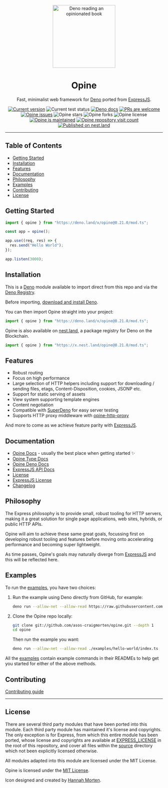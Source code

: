 <p align="center">
  <a href="https://www.linkedin.com/in/hannah-morten-b1218017a/"><img height="200" style="height:200px;" src="https://github.com/asos-craigmorten/opine/raw/main/.github/icon.png" alt="Deno reading an opinionated book"></a>
  <h1 align="center">Opine</h1>
</p>
<p align="center">
Fast, minimalist web framework for <a href="https://deno.land/">Deno</a> ported from <a href="https://github.com/expressjs/express">ExpressJS</a>.</p>
<p align="center">
   <a href="https://github.com/asos-craigmorten/opine/tags/"><img src="https://img.shields.io/github/tag/asos-craigmorten/opine" alt="Current version" /></a>
   <img src="https://github.com/asos-craigmorten/opine/workflows/Test/badge.svg" alt="Current test status" />
   <a href="https://doc.deno.land/https/deno.land/x/opine/mod.ts"><img src="https://doc.deno.land/badge.svg" alt="Deno docs" /></a>
   <a href="http://makeapullrequest.com"><img src="https://img.shields.io/badge/PRs-welcome-brightgreen.svg" alt="PRs are welcome" /></a>
   <a href="https://github.com/asos-craigmorten/opine/issues/"><img src="https://img.shields.io/github/issues/asos-craigmorten/opine" alt="Opine issues" /></a>
   <img src="https://img.shields.io/github/stars/asos-craigmorten/opine" alt="Opine stars" />
   <img src="https://img.shields.io/github/forks/asos-craigmorten/opine" alt="Opine forks" />
   <img src="https://img.shields.io/github/license/asos-craigmorten/opine" alt="Opine license" />
   <a href="https://GitHub.com/asos-craigmorten/opine/graphs/commit-activity"><img src="https://img.shields.io/badge/Maintained%3F-yes-green.svg" alt="Opine is maintained" /></a>
   <a href="http://hits.dwyl.com/asos-craigmorten/opine"><img src="http://hits.dwyl.com/asos-craigmorten/opine.svg" alt="Opine repository visit count" /></a>
   <a href="https://nest.land/package/opine"><img src="https://nest.land/badge.svg" alt="Published on nest.land" /></a>
</p>

---

## Table of Contents

- [Getting Started](#getting-started)
- [Installation](#installation)
- [Features](#features)
- [Documentation](#documentation)
- [Philosophy](#philosophy)
- [Examples](#examples)
- [Contributing](#contributing)
- [License](#license)

## Getting Started

```ts
import { opine } from "https://deno.land/x/opine@0.21.0/mod.ts";

const app = opine();

app.use((req, res) => {
  res.send("Hello World");
});

app.listen(3000);
```

## Installation

This is a [Deno](https://deno.land/) module available to import direct from this repo and via the [Deno Registry](https://deno.land/x).

Before importing, [download and install Deno](https://deno.land/#installation).

You can then import Opine straight into your project:

```ts
import { opine } from "https://deno.land/x/opine@0.21.0/mod.ts";
```

Opine is also available on [nest.land](https://nest.land/package/opine), a package registry for Deno on the Blockchain.

```ts
import { opine } from "https://x.nest.land/opine@0.21.0/mod.ts";
```

## Features

- Robust routing
- Focus on high performance
- Large selection of HTTP helpers including support for downloading / sending files, etags, Content-Disposition, cookies, JSONP etc.
- Support for static serving of assets
- View system supporting template engines
- Content negotiation
- Compatible with [SuperDeno](https://github.com/asos-craigmorten/superdeno) for easy server testing
- Supports HTTP proxy middleware with [opine-http-proxy](https://github.com/asos-craigmorten/opine-http-proxy)

And more to come as we achieve feature parity with [ExpressJS](https://github.com/expressjs/express).

## Documentation

- [Opine Docs](https://github.com/asos-craigmorten/opine/blob/main/.github/API/api.md) - usually the best place when getting started ✨
- [Opine Type Docs](https://asos-craigmorten.github.io/opine/)
- [Opine Deno Docs](https://doc.deno.land/https/deno.land/x/opine/mod.ts)
- [ExpressJS API Docs](https://expressjs.com/en/4x/api.html)
- [License](https://github.com/asos-craigmorten/opine/blob/main/LICENSE.md)
- [ExpressJS License](https://github.com/asos-craigmorten/opine/blob/main/EXPRESS_LICENSE.md)
- [Changelog](https://github.com/asos-craigmorten/opine/blob/main/.github/CHANGELOG.md)

## Philosophy

The Express philosophy is to provide small, robust tooling for HTTP servers, making it a great solution for single page applications, web sites, hybrids, or public HTTP APIs.

Opine will aim to achieve these same great goals, focussing first on developing robust tooling and features before moving onto accelerating performance and becoming super lightweight.

As time passes, Opine's goals may naturally diverge from [ExpressJS](https://github.com/expressjs/express) and this will be reflected here.

## Examples

To run the [examples](./examples), you have two choices:

1. Run the example using Deno directly from GitHub, for example:

   ```bash
   deno run --allow-net --allow-read https://raw.githubusercontent.com/asos-craigmorten/opine/main/examples/hello-world/index.ts
   ```

1. Clone the Opine repo locally:

   ```bash
   git clone git://github.com/asos-craigmorten/opine.git --depth 1
   cd opine
   ```

   Then run the example you want:

   ```bash
   deno run --allow-net --allow-read ./examples/hello-world/index.ts
   ```

All the [examples](./examples) contain example commands in their READMEs to help get you started for either of the above methods.

## Contributing

[Contributing guide](https://github.com/asos-craigmorten/opine/blob/main/.github/CONTRIBUTING.md)

---

## License

There are several third party modules that have been ported into this module. Each third party module has maintained it's license and copyrights. The only exception is for Express, from which this entire module has been ported, whose license and copyrights are available at [EXPRESS_LICENSE](./EXPRESS_LICENSE.md) in the root of this repository, and cover all files within the [source](./src) directory which not been explicitly licensed otherwise.

All modules adapted into this module are licensed under the MIT License.

Opine is licensed under the [MIT License](./LICENSE.md).

Icon designed and created by [Hannah Morten](https://www.linkedin.com/in/hannah-morten-b1218017a/).
